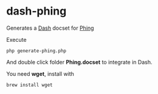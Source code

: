 # dash-phing

Generates a [Dash](http://kapeli.com/dash) docset for [Phing](http://www.phing.info/)

Execute

```
php generate-phing.php
```

And double click folder **Phing.docset** to integrate in Dash.

You need **wget**, install with

```
brew install wget
```
